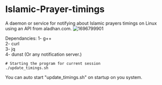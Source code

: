 # Islamic-Prayer-timings
A daemon or service for notifying about Islamic prayers timings on Linux using an API from aladhan.com.
![1696799901](https://github.com/abdalrahmanshaban0/Islamic-Prayer-timings/assets/126330281/709c0a8e-2a14-4dee-a5ce-22f3970d23e1)

Dependancies:
1- g++<br>
2- curl<br>
3- jq<br>
4- dunst (Or any notification server.)<br>

```shell
# Starting the program for current session
./update_timings.sh
```

You can auto start "update_timings.sh" on startup on you system.
